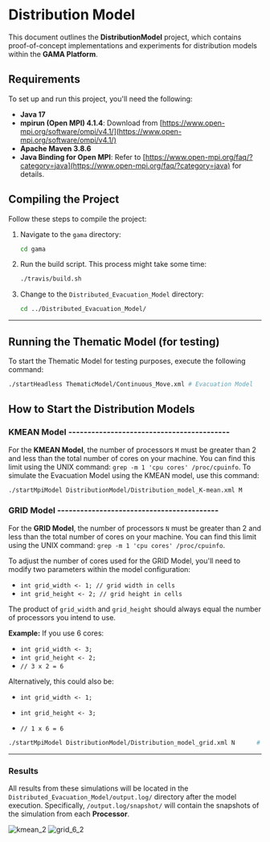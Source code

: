 # Distribution Model

This document outlines the **DistributionModel** project, which contains proof-of-concept implementations and experiments for distribution models within the **GAMA Platform**.

## Requirements

To set up and run this project, you'll need the following:

* **Java 17**
* **mpirun (Open MPI) 4.1.4**: Download from [https://www.open-mpi.org/software/ompi/v4.1/](https://www.open-mpi.org/software/ompi/v4.1/)
* **Apache Maven 3.8.6**
* **Java Binding for Open MPI**: Refer to [https://www.open-mpi.org/faq/?category=java](https://www.open-mpi.org/faq/?category=java) for details.

## Compiling the Project

Follow these steps to compile the project:

1.  Navigate to the `gama` directory:
    ```bash
    cd gama
    ```
2.  Run the build script. This process might take some time:
    ```bash
    ./travis/build.sh
    ```
3.  Change to the `Distributed_Evacuation_Model` directory:
    ```bash
    cd ../Distributed_Evacuation_Model/
    ```

---

## Running the Thematic Model (for testing)

To start the Thematic Model for testing purposes, execute the following command:

```bash
./startHeadless ThematicModel/Continuous_Move.xml # Evacuation Model
 ```

## How to Start the Distribution Models

### KMEAN Model ------------------------------------------
For the **KMEAN Model**, the number of processors `M` must be greater than 2 and less than the total number of cores on your machine. You can find this limit using the UNIX command: `grep -m 1 'cpu cores' /proc/cpuinfo`.
To simulate the Evacuation Model using the KMEAN model, use this command:

```bash
./startMpiModel DistributionModel/Distribution_model_K-mean.xml M
```

### GRID Model ------------------------------------------
For the **GRID Model**, the number of processors `N` must be greater than 2 and less than the total number of cores on your machine. You can find this limit using the UNIX command: `grep -m 1 'cpu cores' /proc/cpuinfo`.

To adjust the number of cores used for the GRID Model, you'll need to modify two parameters within the model configuration:

* `int grid_width <- 1; // grid width in cells`
* `int grid_height <- 2; // grid height in cells`

The product of `grid_width` and `grid_height` should always equal the number of processors you intend to use.

**Example:** If you use 6 cores:
* `int grid_width <- 3;`
* `int grid_height <- 2;`
* `// 3 x 2 = 6`

Alternatively, this could also be:
* `int grid_width <- 1;`
* `int grid_height <- 3;`

* `// 1 x 6 = 6`

```bash
./startMpiModel DistributionModel/Distribution_model_grid.xml N      # Simulate the Evacuation Model using the GRID model
```

---
### Results

All results from these simulations will be located in the `Distributed_Evacuation_Model/output.log/` directory after the model execution. Specifically, `/output.log/snapshot/` will contain the snapshots of the simulation from each **Processor**.

![kmean_2](https://github.com/user-attachments/assets/0f86bc4a-e794-4ca3-a028-d4f9253a4fa7)
![grid_6_2](https://github.com/user-attachments/assets/2b9ca094-4b04-4dec-bd6e-ca9c190c35c3)

